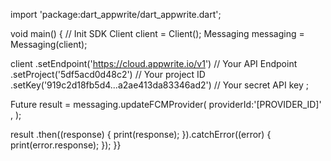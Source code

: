 import 'package:dart_appwrite/dart_appwrite.dart';

void main() { // Init SDK
  Client client = Client();
  Messaging messaging = Messaging(client);

  client
    .setEndpoint('https://cloud.appwrite.io/v1') // Your API Endpoint
    .setProject('5df5acd0d48c2') // Your project ID
    .setKey('919c2d18fb5d4...a2ae413da83346ad2') // Your secret API key
  ;

  Future result = messaging.updateFCMProvider(
    providerId:'[PROVIDER_ID]' ,
  );

  result
    .then((response) {
      print(response);
    }).catchError((error) {
      print(error.response);
  });
}}